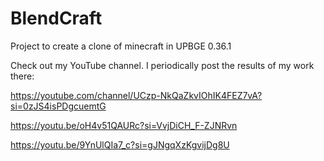 # BlendCraft
Project to create a clone of minecraft in UPBGE 0.36.1

Check out my YouTube channel. I periodically post the results of my work there:

https://youtube.com/channel/UCzp-NkQaZkvIOhIK4FEZ7vA?si=0zJS4isPDgcuemtG

https://youtu.be/oH4v51QAURc?si=VvjDiCH_F-ZJNRvn

https://youtu.be/9YnUlQIa7_c?si=gJNgqXzKgvijDg8U
